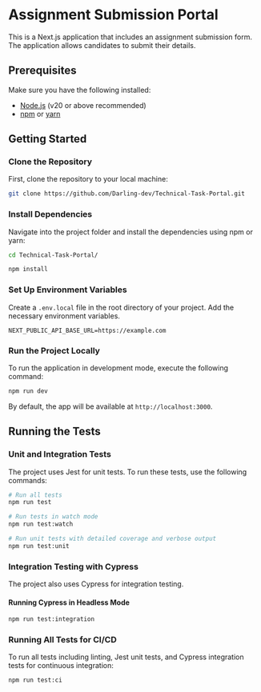 # Assignment Submission Portal

This is a Next.js application that includes an assignment submission form. The application allows candidates to submit their details.

## Prerequisites

Make sure you have the following installed:

- [Node.js](https://nodejs.org/) (v20 or above recommended)
- [npm](https://www.npmjs.com/) or [yarn](https://yarnpkg.com/)

## Getting Started

### Clone the Repository

First, clone the repository to your local machine:

```bash
git clone https://github.com/Darling-dev/Technical-Task-Portal.git
```

### Install Dependencies

Navigate into the project folder and install the dependencies using npm or yarn:

```bash
cd Technical-Task-Portal/

npm install
```

### Set Up Environment Variables

Create a `.env.local` file in the root directory of your project. Add the necessary environment variables.

```env
NEXT_PUBLIC_API_BASE_URL=https://example.com
```

### Run the Project Locally

To run the application in development mode, execute the following command:

```bash
npm run dev
```

By default, the app will be available at `http://localhost:3000`.

## Running the Tests

### Unit and Integration Tests

The project uses Jest for unit tests. To run these tests, use the following commands:

```bash
# Run all tests
npm run test

# Run tests in watch mode
npm run test:watch

# Run unit tests with detailed coverage and verbose output
npm run test:unit
```

### Integration Testing with Cypress

The project also uses Cypress for integration testing.

#### Running Cypress in Headless Mode

```bash
npm run test:integration
```

### Running All Tests for CI/CD

To run all tests including linting, Jest unit tests, and Cypress integration tests for continuous integration:

```bash
npm run test:ci
```
